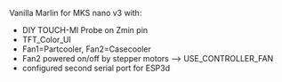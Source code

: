 Vanilla Marlin for MKS nano v3 with:
  - DIY TOUCH-MI Probe on Zmin pin
  - TFT_Color_UI
  - Fan1=Partcooler, Fan2=Casecooler
  - Fan2 powered on/off by stepper motors --> USE_CONTROLLER_FAN
  - configured second serial port for ESP3d

